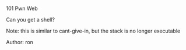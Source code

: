 101 Pwn Web

Can you get a shell?

Note: this is similar to cant-give-in, but the stack is no longer executable

Author: ron
